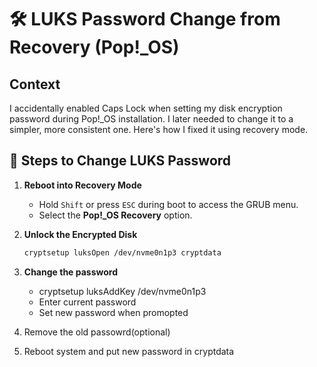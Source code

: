 # 🛠️ LUKS Password Change from Recovery (Pop!_OS)

## Context
I accidentally enabled Caps Lock when setting my disk encryption password during Pop!_OS installation. I later needed to change it to a simpler, more consistent one. Here's how I fixed it using recovery mode.

## 🔐 Steps to Change LUKS Password

1. **Reboot into Recovery Mode**
   - Hold `Shift` or press `ESC` during boot to access the GRUB menu.
   - Select the **Pop!_OS Recovery** option.

2. **Unlock the Encrypted Disk**
   ```bash
   cryptsetup luksOpen /dev/nvme0n1p3 cryptdata

3. **Change the password** 

   - cryptsetup luksAddKey /dev/nvme0n1p3
   - Enter current password 
   - Set new password when promopted 

4. Remove the old passowrd(optional) 

5. Reboot system and put new password in cryptdata
